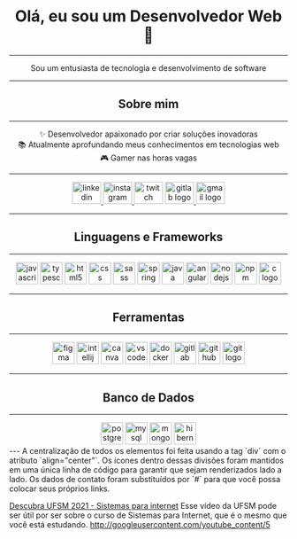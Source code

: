 <h1 align="center">Olá, eu sou um Desenvolvedor Web 👋</h1>

---

<p align="center">Sou um entusiasta de tecnologia e desenvolvimento de software</p>

---

<h2 align="center">Sobre mim</h2>

---

<p align="center">✨ Desenvolvedor apaixonado por criar soluções inovadoras<br>📚 Atualmente aprofundando meus conhecimentos em tecnologias web<br>🎮 Gamer nas horas vagas</p>

---

<div align="center">
  <a href="#" target="_blank">
    <img src="https://raw.githubusercontent.com/maurodesouza/profile-readme-generator/master/src/assets/icons/social/linkedin/default.svg" width="52" height="40" alt="linkedin logo" />
  </a>
  <a href="#" target="_blank">
    <img src="https://raw.githubusercontent.com/maurodesouza/profile-readme-generator/master/src/assets/icons/social/instagram/default.svg" width="52" height="40" alt="instagram logo" />
  </a>
  <img src="https://raw.githubusercontent.com/maurodesouza/profile-readme-generator/master/src/assets/icons/social/twitch/default.svg" width="52" height="40" alt="twitch logo" />
  <a href="#" target="_blank">
    <img src="https://raw.githubusercontent.com/maurodesouza/profile-readme-generator/master/src/assets/icons/social/gitlab/default.svg" width="52" height="40" alt="gitlab logo" />
  </a>
  <a href="#" target="_blank">
    <img src="https://raw.githubusercontent.com/maurodesouza/profile-readme-generator/master/src/assets/icons/social/gmail/default.svg" width="52" height="40" alt="gmail logo" />
  </a>
</div>

---

<h2 align="center">Linguagens e Frameworks</h2>

---

<div align="center">
  <img src="https://cdn.jsdelivr.net/gh/devicons/devicon/icons/javascript/javascript-original.svg" height="40" alt="javascript logo" />
  <img src="https://cdn.jsdelivr.net/gh/devicons/devicon/icons/typescript/typescript-plain.svg" height="40" alt="typescript logo" />
  <img src="https://cdn.jsdelivr.net/gh/devicons/devicon/icons/html5/html5-original.svg" height="40" alt="html5 logo" />
  <img src="https://cdn.jsdelivr.net/gh/devicons/devicon/icons/css3/css3-original.svg" height="40" alt="css logo" />
  <img src="https://cdn.jsdelivr.net/gh/devicons/devicon/icons/sass/sass-original.svg" height="40" alt="sass logo" />
  <img src="https://cdn.jsdelivr.net/gh/devicons/devicon/icons/spring/spring-original-wordmark.svg" height="40" alt="spring logo" />
  <img src="https://cdn.jsdelivr.net/gh/devicons/devicon/icons/java/java-original-wordmark.svg" height="40" alt="java logo" />
  <img src="https://cdn.jsdelivr.net/gh/devicons/devicon/icons/angularjs/angularjs-plain.svg" height="40" alt="angularjs logo" />
  <img src="https://cdn.jsdelivr.net/gh/devicons/devicon/icons/nodejs/nodejs-original.svg" height="40" alt="nodejs logo" />
  <img src="https://cdn.jsdelivr.net/gh/devicons/devicon/icons/npm/npm-original-wordmark.svg" height="40" alt="npm logo" />
  <img src="https://cdn.jsdelivr.net/gh/devicons/devicon/icons/c/c-original.svg" height="40" alt="c logo" />
</div>

---

<h2 align="center">Ferramentas</h2>

---

<div align="center">
  <img src="https://cdn.jsdelivr.net/gh/devicons/devicon/icons/figma/figma-original.svg" height="40" alt="figma logo" />
  <img src="https://cdn.jsdelivr.net/gh/devicons/devicon/icons/intellij/intellij-original.svg" height="40" alt="intellij logo" />
  <img src="https://cdn.jsdelivr.net/gh/devicons/devicon/icons/canva/canva-original.svg" height="40" alt="canva logo" />
  <img src="https://cdn.jsdelivr.net/gh/devicons/devicon/icons/vscode/vscode-original.svg" height="40" alt="vscode logo" />
  <img src="https://cdn.simpleicons.org/docker/2496ED" height="40" alt="docker logo" />
  <img src="https://cdn.jsdelivr.net/gh/devicons/devicon/icons/gitlab/gitlab-original.svg" height="40" alt="gitlab logo" />
  <img src="https://skillicons.dev/icons?i=github" height="40" alt="github logo" />
  <img src="https://cdn.jsdelivr.net/gh/devicons/devicon/icons/git/git-original.svg" height="40" alt="git logo" />
</div>

---

<h2 align="center">Banco de Dados</h2>

---

<div align="center">
  <img src="https://cdn.jsdelivr.net/gh/devicons/devicon/icons/postgresql/postgresql-original.svg" height="40" alt="postgresql logo" />
  <img src="https://cdn.jsdelivr.net/gh/devicons/devicon/icons/mysql/mysql-original.svg" height="40" alt="mysql logo" />
  <img src="https://cdn.jsdelivr.net/gh/devicons/devicon/icons/mongodb/mongodb-original.svg" height="40" alt="mongodb logo" />
  <img src="https://cdn.simpleicons.org/hibernate/59666C" height="40" alt="hibernate logo" />
</div>
---
A centralização de todos os elementos foi feita usando a tag `div` com o atributo `align="center"`. Os ícones dentro dessas divisões foram mantidos em uma única linha de código para garantir que sejam renderizados lado a lado. Os dados de contato foram substituídos por `#` para que você possa colocar seus próprios links.

[Descubra UFSM 2021 - Sistemas para internet](https://www.youtube.com/watch?v=E8kw5vtcbTA)
Esse vídeo da UFSM pode ser útil por ser sobre o curso de Sistemas para Internet, que é o mesmo que você está estudando.
http://googleusercontent.com/youtube_content/5
